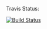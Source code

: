 Travis Status:

[![Build Status](https://travis-ci.org/sayanee/travis-python.png?branch=master)](https://travis-ci.org/sayanee/travis-python)